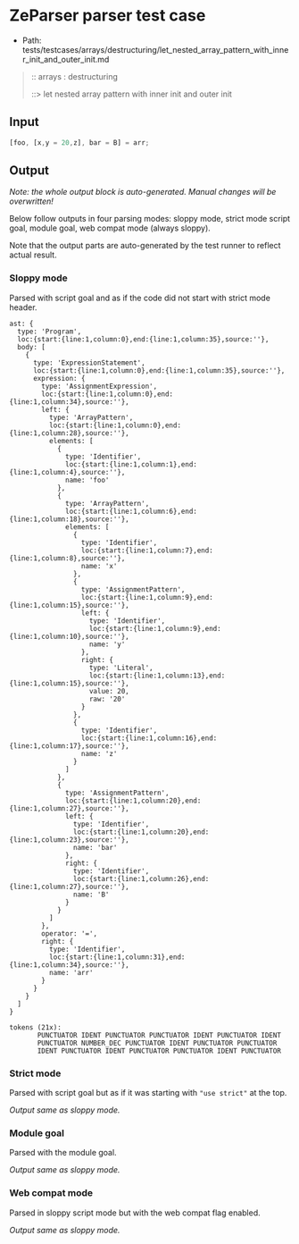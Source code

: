 # ZeParser parser test case

- Path: tests/testcases/arrays/destructuring/let_nested_array_pattern_with_inner_init_and_outer_init.md

> :: arrays : destructuring
>
> ::> let nested array pattern with inner init and outer init

## Input

`````js
[foo, [x,y = 20,z], bar = B] = arr;
`````

## Output

_Note: the whole output block is auto-generated. Manual changes will be overwritten!_

Below follow outputs in four parsing modes: sloppy mode, strict mode script goal, module goal, web compat mode (always sloppy).

Note that the output parts are auto-generated by the test runner to reflect actual result.

### Sloppy mode

Parsed with script goal and as if the code did not start with strict mode header.

`````
ast: {
  type: 'Program',
  loc:{start:{line:1,column:0},end:{line:1,column:35},source:''},
  body: [
    {
      type: 'ExpressionStatement',
      loc:{start:{line:1,column:0},end:{line:1,column:35},source:''},
      expression: {
        type: 'AssignmentExpression',
        loc:{start:{line:1,column:0},end:{line:1,column:34},source:''},
        left: {
          type: 'ArrayPattern',
          loc:{start:{line:1,column:0},end:{line:1,column:28},source:''},
          elements: [
            {
              type: 'Identifier',
              loc:{start:{line:1,column:1},end:{line:1,column:4},source:''},
              name: 'foo'
            },
            {
              type: 'ArrayPattern',
              loc:{start:{line:1,column:6},end:{line:1,column:18},source:''},
              elements: [
                {
                  type: 'Identifier',
                  loc:{start:{line:1,column:7},end:{line:1,column:8},source:''},
                  name: 'x'
                },
                {
                  type: 'AssignmentPattern',
                  loc:{start:{line:1,column:9},end:{line:1,column:15},source:''},
                  left: {
                    type: 'Identifier',
                    loc:{start:{line:1,column:9},end:{line:1,column:10},source:''},
                    name: 'y'
                  },
                  right: {
                    type: 'Literal',
                    loc:{start:{line:1,column:13},end:{line:1,column:15},source:''},
                    value: 20,
                    raw: '20'
                  }
                },
                {
                  type: 'Identifier',
                  loc:{start:{line:1,column:16},end:{line:1,column:17},source:''},
                  name: 'z'
                }
              ]
            },
            {
              type: 'AssignmentPattern',
              loc:{start:{line:1,column:20},end:{line:1,column:27},source:''},
              left: {
                type: 'Identifier',
                loc:{start:{line:1,column:20},end:{line:1,column:23},source:''},
                name: 'bar'
              },
              right: {
                type: 'Identifier',
                loc:{start:{line:1,column:26},end:{line:1,column:27},source:''},
                name: 'B'
              }
            }
          ]
        },
        operator: '=',
        right: {
          type: 'Identifier',
          loc:{start:{line:1,column:31},end:{line:1,column:34},source:''},
          name: 'arr'
        }
      }
    }
  ]
}

tokens (21x):
       PUNCTUATOR IDENT PUNCTUATOR PUNCTUATOR IDENT PUNCTUATOR IDENT
       PUNCTUATOR NUMBER_DEC PUNCTUATOR IDENT PUNCTUATOR PUNCTUATOR
       IDENT PUNCTUATOR IDENT PUNCTUATOR PUNCTUATOR IDENT PUNCTUATOR
`````

### Strict mode

Parsed with script goal but as if it was starting with `"use strict"` at the top.

_Output same as sloppy mode._

### Module goal

Parsed with the module goal.

_Output same as sloppy mode._

### Web compat mode

Parsed in sloppy script mode but with the web compat flag enabled.

_Output same as sloppy mode._
